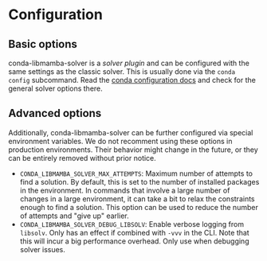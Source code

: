 # Configuration

## Basic options

conda-libmamba-solver is a _solver plugin_ and can be configured with the same settings as the classic solver. This is usually done via the `conda config` subcommand. Read the [conda configuration docs](https://docs.conda.io/projects/conda/en/stable/configuration.html) and check for the general solver options there.

## Advanced options

Additionally, conda-libmamba-solver can be further configured via special environment variables.
We do not recomment using these options in production environments. Their behavior might change in the future, or they can be entirely removed without prior notice.

* `CONDA_LIBMAMBA_SOLVER_MAX_ATTEMPTS`: Maximum number of attempts to find a solution. By default, this is set to the number of installed packages in the environment. In commands that involve a large number of changes in a large environment, it can take a bit to relax the constraints enough to find a solution. This option can be used to reduce the number of attempts and "give up" earlier.
* `CONDA_LIBMAMBA_SOLVER_DEBUG_LIBSOLV`: Enable verbose logging from `libsolv`. Only has an effect if combined with `-vvv` in the CLI. Note that this will incur a big performance overhead. Only use when debugging solver issues.
